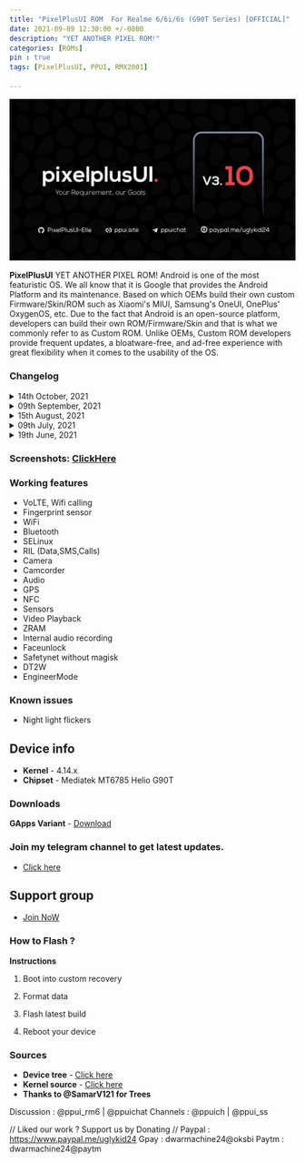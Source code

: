 ```yaml
---
title: "PixelPlusUI ROM  For Realme 6/6i/6s (G90T Series) [OFFICIAL]"
date: 2021-09-09 12:30:00 +/-0800
description: "YET ANOTHER PIXEL ROM!"
categories: [ROMs]
pin : true
tags: [PixelPlusUI, PPUI, RMX2001]

---
```

![PixelPlusUI](/assets/img/headers/PPUI_3.10.jpg)

**PixelPlusUI** YET ANOTHER PIXEL ROM!
Android is one of the most featuristic OS. We all know that it is Google that provides the Android Platform and its maintenance. Based on which OEMs build their own custom Firmware/Skin/ROM such as Xiaomi's MIUI, Samsung's OneUI, OnePlus' OxygenOS, etc. Due to the fact that Android is an open-source platform, developers can build their own ROM/Firmware/Skin and that is what we commonly refer to as Custom ROM. Unlike OEMs, Custom ROM developers provide frequent updates, a bloatware-free, and ad-free experience with great flexibility when it comes to the usability of the OS.

### Changelog

<details>
<summary>14th October, 2021</summary>
<p><ul>
	<li>  Shipped with latest N.E.O.L.I.T kernel.</li>
	<li>  Compiled with clang 13.</li>
	<li>  Latest October ASB (android-11.0.0_r46)</li>	
	<li>  Fixed Safety Net Issues and by defalut it will pass</li>
	<li>  Some other improvements and bug fixes.</li>
	<li>  PixelPlusUI source upstream.</li>
</ul></p>
</details>

<details>
<summary>09th September, 2021</summary>
<p><ul>
<li> Shipped with N.E.O.L.I.T-V3 kernel.</li>
<li> Compiled with clang 13.</li>
<li> Latest September Patch Merged android-11.0.0_r43</li>
<li> Fixed Safety Net Issues and by defalut it will pass </li>
<li> Some other improvements and bug fixes.</li>
<li> PixelPlusUI source upstream.</li>
</ul></p>
</details>

<details>
<summary>15th August, 2021</summary>
<p><ul>
<li> Merged August ASB (android-11.0.0_r40).</li>
<li> Improved status bar padding.</li>
<li> Added Realme Dirac support.</li>
<li> Enhanced Stability and overall performance of device.</li>
<li> Misc Improvements.</li>
<li> Shipped with N.E.O.L.I.T-V2 kernel.</li>
<li> Added fps: indicator in FPS overaly.</li>
<li> PixelPlusUI source upstream.</li>
</ul></p>
</details>

<details>
<summary>09th July, 2021</summary>
<p><ul>
	<li>Merged July ASB (android-11.0.0_r38) </li>
	<li>Improved performance and some misc addition</li>
	<li>Source built kernel</li>
	<li>PixelPlusUI source upstream.</li>
	<li>Introduce Android 12 Style Switches</li>
	<li>Some misc addition</li>
</ul></p>
</details>

<details>
<summary>19th June, 2021</summary>
<p><ul>
	<li>Merged June ASB (android-11.0.0_r38) </li>
	<li>PixelPlusUI source upstream.</li>
	<li>Removed prebuilt apps added by me.</li>
	<li>Added performance profiles.</li>
	<li>Fixed Network Speed indicators on Status bar.</li>
	<li>Added GCam GO as prebuilt-app.</li>
    <li>Fixed boot animation in dark mode.</li>
	<li>Fixed blur</li>
	<li>Fixed FPS overlay in RealmeParts.</li>
	<li>Fixed audio in Wifi calls.</li>
	<li>Replaced GameMode with PerformanceProfile along with the addition of PowerSaving profile.</li>
    <li>Fixed fingerprint erased after reboot with or without magisk</li>
    <li>Improved performance and some misc addition</li>
</ul></p>
</details>

### Screenshots: [ClickHere](https://t.me/TheCloverly_Projects/345)

### Working features
* VoLTE, Wifi calling
* Fingerprint sensor
* WiFi
* Bluetooth
* SELinux
* RIL (Data,SMS,Calls)
* Camera
* Camcorder
* Audio
* GPS
* NFC
* Sensors
* Video Playback
* ZRAM
* Internal audio recording
* Faceunlock
* Safetynet without magisk
* DT2W
* EngineerMode

### Known issues
* Night light flickers

## Device info
* **Kernel** - 4.14.x
* **Chipset** - Mediatek MT6785 Helio G90T

### Downloads
**GApps Variant** - [Download](https://www.pling.com/p/1527593/#files-panel)

### Join my telegram channel to get latest updates.
* [Click here](https://t.me/TheCloverly_Releases)

## Support group
* [Join NoW](https://t.me/SriBalajiHub)

### How to Flash ?
**Instructions**

1) Boot into custom recovery 

2) Format data

3) Flash latest build

4) Reboot your device 

### Sources
* **Device tree** - [Click here](https://gitlab.com/sribalaji/device_realme_RMX2001)
* **Kernel source** - [Click here](https://github.com/ManshuTyagi/kernel_realme_RMX2001)
* **Thanks to @SamarV121 for Trees**

Discussion : @ppui_rm6 | @ppuichat 
Channels : @ppuich | @ppui_ss

// Liked our work ? Support us by Donating //
Paypal : https://www.paypal.me/uglykid24
Gpay : dwarmachine24@oksbi
Paytm : dwarmachine24@paytm